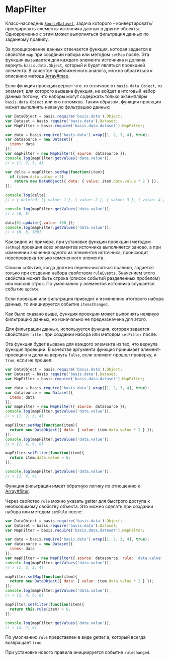 # MapFilter

Класс-наследник [`SourceDataset`](../basis.data.dataset.md#sourcedataset), задача которого - конвертировать/проецировать элементы источника данных в другие объекты.
Одновременно с этим может выполняться фильтрация данных по заданному правилу.

За проецирование данных отвечается функция, которая задается в свойстве `map` при создании набора или методом `setMap` после.
Эта функция вызывается для каждого элемента источника и должна вернуть `basis.data.Object`, который и будет являться проекцией элемента.
В качестве приближенного аналога, можно обратиться к описанию метода [Array#map](https://developer.mozilla.org/ru/docs/Web/JavaScript/Reference/Global_Objects/Array/map).

Если функция проекции вернет что-то отличное от `basis.data.Object`, то элемент, для которого вызвана функция, не войдет в итоговый набор данных потому, что наборы могут содержать только экземпляры `basis.data.Object` или его потомков.
Таким образом, функция проекции может выполнять неявную фильтрацию данных:

```js
var DataObject = basis.require('basis.data').Object;
var Dataset = basis.require('basis.data').Dataset;
var MapFilter = basis.require('basis.data.dataset').MapFilter;

var data = basis.require('basis.data').wrap([1, 2, 3, 4], true);
var datasource = new Dataset({
  items: data
});
var mapFilter = new MapFilter({ source: datasource });
console.log(mapFilter.getValues('data.value'));
// > [1, 2, 3, 4]

var delta = mapFilter.setMap(function(item){
  if (item.data.value > 2)
    return new DataObject({ data: { value: item.data.value * 2 } });
});

console.log(delta);
// > { deleted: [{ value: 1 }, { value: 2 }, { value: 3 }, { value: 4 }], inserted: [{ value: 6 }, { value: 8 }] }

console.log(mapFilter.getValues('data.value'));
// > [6, 8]

data[0].update({ value: 100 });
console.log(mapFilter.getValues('data.value'));
// > [6, 8, 100]
```

Как видно из примера, при установке функции проекции (методом `setMap`) проекция всех элементов источника выполняется заново, а при изменении значения одного из элементов источника, происходит перепроверка только измененного элемента.

Список событий, когда должно перевычисляться правило, задается только при создании набора свойством `ruleEvents`.
Значением этого свойства может быть строка (список событий разделенных пробелом) или массив строк. По умолчанию у элементов источника слушается событие `update`.

Если проекция или фильтрация приводит к изменению итогового набора данных, то инициируется событие `itemsChanged`.

Как было сказано выше, функция проекции может выполнять неявную фильтрацию данных, но изначально не предназначена для этого.

Для фильтрации данных, используется функция, которая задается свойством `filter` при создании набора или методом `setFilter` после.

Эта функция будет вызвана для каждого элемента из тех, что вернула функция проекции.
В качестве аргумента функция принимает элемент-проекцию и должна вернуть `false`, если элемент прошел проверку, и `true`, если не прошел:

```js
var DataObject = basis.require('basis.data').Object;
var Dataset = basis.require('basis.data').Dataset;
var MapFilter = basis.require('basis.data.dataset').MapFilter;

var data = basis.require('basis.data').wrap([1, 2, 3, 4], true);
var datasource = new Dataset({
  items: data
});
var mapFilter = new MapFilter({ source: datasource });
console.log(mapFilter.getValues('data.value'));
// > [1, 2, 3, 4]

mapFilter.setMap(function(item){
  return new DataObject({ data: { value: item.data.value * 2 } });
});
console.log(mapFilter.getValues('data.value'));
// > [2, 4, 6, 8]

mapFilter.setFilter(function(item){
  return item.data.value > 6;
});

console.log(mapFilter.getValues('data.value'));
// > [2, 4, 6]
```

Функция фильтрации имеет обратную логику по отношению к [Array#filter](https://developer.mozilla.org/ru/docs/Web/JavaScript/Reference/Global_Objects/Array/filter).

Через свойство `rule` можно указать getter для быстрого доступа к необходимому свойству объекта.
Это можно сделать при создании набора или методом `setRule` после:

```js
var DataObject = basis.require('basis.data').Object;
var Dataset = basis.require('basis.data').Dataset;
var MapFilter = basis.require('basis.data.dataset').MapFilter;

var data = basis.require('basis.data').wrap([1, 2, 3, 4], true);
var datasource = new Dataset({
  items: data
});
var mapFilter = new MapFilter({ source: datasource, rule: 'data.value' });
console.log(mapFilter.getValues('data.value'));
// > [1, 2, 3, 4]

mapFilter.setMap(function(item){
  return new DataObject({ data: { value: item.data.value * 2 } });
});
console.log(mapFilter.getValues('data.value'));
// > [2, 4, 6, 8]

mapFilter.setFilter(function(item){
  return this.rule(item) > 6;
});

console.log(mapFilter.getValues('data.value'));
// > [2, 4, 6]
```

По умолчанию `rule` представлен в виде getter'а, который всегда возвращает `true`.

При установке нового правила инициируется событие `ruleChanged`.
